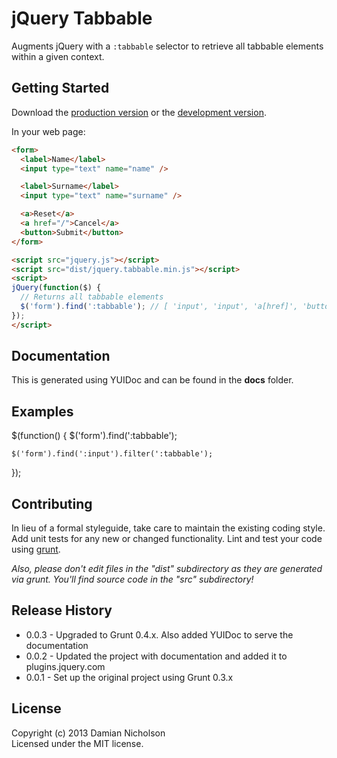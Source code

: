 # jQuery Tabbable

Augments jQuery with a `:tabbable` selector to retrieve all tabbable elements within a given context.

## Getting Started
Download the [production version][min] or the [development version][max].

[min]: https://raw.github.com/damian/jquery.tabbable/master/dist/jquery.tabbable.min.js
[max]: https://raw.github.com/damian/jquery.tabbable/master/dist/jquery.tabbable.js

In your web page:

```html
<form>
  <label>Name</label>
  <input type="text" name="name" />

  <label>Surname</label>
  <input type="text" name="surname" />

  <a>Reset</a>
  <a href="/">Cancel</a>
  <button>Submit</button>
</form>

<script src="jquery.js"></script>
<script src="dist/jquery.tabbable.min.js"></script>
<script>
jQuery(function($) {
  // Returns all tabbable elements
  $('form').find(':tabbable'); // [ 'input', 'input', 'a[href]', 'button' ]
});
</script>
```

## Documentation
This is generated using YUIDoc and can be found in the **docs** folder.

## Examples
$(function() {
    $('form').find(':tabbable');

    $('form').find(':input').filter(':tabbable');
});

## Contributing
In lieu of a formal styleguide, take care to maintain the existing coding style. Add unit tests for any new or changed functionality. Lint and test your code using [grunt](https://github.com/cowboy/grunt).

_Also, please don't edit files in the "dist" subdirectory as they are generated via grunt. You'll find source code in the "src" subdirectory!_

## Release History
* 0.0.3 - Upgraded to Grunt 0.4.x. Also added YUIDoc to serve the documentation
* 0.0.2 - Updated the project with documentation and added it to plugins.jquery.com
* 0.0.1 - Set up the original project using Grunt 0.3.x

## License
Copyright (c) 2013 Damian Nicholson  
Licensed under the MIT license.
